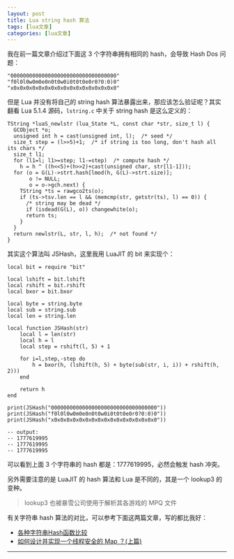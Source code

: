 ```yaml
---
layout: post
title: Lua string hash 算法  
tags: [lua文章]
categories: [lua文章]
---
```

我在前一篇文章介绍过下面这 3 个字符串拥有相同的 hash，会导致 Hash Dos 问题：

    
    
    "0000000000000000000000000000000000"
    "f0l0l0w0m0e0n0t0w0i0t0t0e0r0?0:0)0"
    "x0x0x0x0x0x0x0x0x0x0x0x0x0x0x0x0x0"
    

但是 Lua 并没有将自己的 string hash 算法暴露出来，那应该怎么验证呢？其实翻看 Lua 5.1.4 源码，`lstring.c` 中关于
string hash 是这么定义的：

    
    
    TString *luaS_newlstr (lua_State *L, const char *str, size_t l) {
      GCObject *o;
      unsigned int h = cast(unsigned int, l);  /* seed */
      size_t step = (l>>5)+1;  /* if string is too long, don't hash all its chars */
      size_t l1;
      for (l1=l; l1>=step; l1-=step)  /* compute hash */
        h = h ^ ((h<<5)+(h>>2)+cast(unsigned char, str[l1-1]));
      for (o = G(L)->strt.hash[lmod(h, G(L)->strt.size)];
           o != NULL;
           o = o->gch.next) {
        TString *ts = rawgco2ts(o);
        if (ts->tsv.len == l && (memcmp(str, getstr(ts), l) == 0)) {
          /* string may be dead */
          if (isdead(G(L), o)) changewhite(o);
          return ts;
        }
      }
      return newlstr(L, str, l, h);  /* not found */
    }
    

其实这个算法叫 JSHash，这里我用 LuaJIT 的 bit 来实现个：

    
    
    local bit = require "bit"
    
    local lshift = bit.lshift
    local rshift = bit.rshift
    local bxor = bit.bxor
    
    local byte = string.byte
    local sub = string.sub
    local len = string.len
    
    local function JSHash(str)
        local l = len(str)
        local h = l
        local step = rshift(l, 5) + 1
    
        for i=l,step,-step do
            h = bxor(h, (lshift(h, 5) + byte(sub(str, i, i)) + rshift(h, 2)))
        end
    
        return h
    end
    
    print(JSHash("0000000000000000000000000000000000"))
    print(JSHash("f0l0l0w0m0e0n0t0w0i0t0t0e0r0?0:0)0"))
    print(JSHash("x0x0x0x0x0x0x0x0x0x0x0x0x0x0x0x0x0"))
    
    -- output:
    -- 1777619995
    -- 1777619995
    -- 1777619995
    

可以看到上面 3 个字符串的 hash 都是：1777619995，必然会触发 hash 冲突。

另外需要注意的是 LuaJIT 的 hash 算法和 Lua 是不同的，其是一个 lookup3 的变种。

> lookup3 也被暴雪公司使用于解析其各游戏的 MPQ 文件

有关字符串 hash 算法的对比，可以参考下面这两篇文章，写的都比我好：

  * [各种字符串Hash函数比较](https://www.byvoid.com/zhs/blog/string-hash-compare)
  * [如何设计并实现一个线程安全的 Map ？(上篇)](https://halfrost.com/go_map_chapter_one/)

* * *